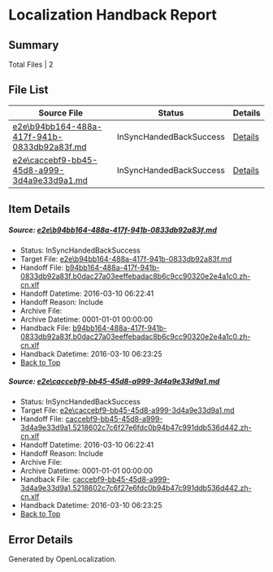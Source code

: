 # <a name='report-top'></a> Localization Handback Report

## Summary
 Total Files | 2

## File List
 Source File | Status | Details 
 ----------- | ------ | ------- 
 [e2e\b94bb164-488a-417f-941b-0833db92a83f.md](https://github.com/OpenLocalizationTest/oltest/blob/6a229bac22bbe0646f15b3ef1fb8533d71773a37/e2e/b94bb164-488a-417f-941b-0833db92a83f.md) | InSyncHandedBackSuccess | [Details](#714d6df0a2d84c47db25f663507bdef6adbc6c9a1)
 [e2e\caccebf9-bb45-45d8-a999-3d4a9e33d9a1.md](https://github.com/OpenLocalizationTest/oltest/blob/6a229bac22bbe0646f15b3ef1fb8533d71773a37/e2e/caccebf9-bb45-45d8-a999-3d4a9e33d9a1.md) | InSyncHandedBackSuccess | [Details](#3a675545388a2dc2cc11ad34fb3a2caf3c4681e62)

## Item Details
##### <a name='714d6df0a2d84c47db25f663507bdef6adbc6c9a1'></a> Source: [e2e\b94bb164-488a-417f-941b-0833db92a83f.md](https://github.com/OpenLocalizationTest/oltest/blob/6a229bac22bbe0646f15b3ef1fb8533d71773a37/e2e/b94bb164-488a-417f-941b-0833db92a83f.md)
* Status: InSyncHandedBackSuccess
* Target File: [e2e\b94bb164-488a-417f-941b-0833db92a83f.md](https://github.com/OpenLocalizationTestOrg/oltest.zh-cn/blob/904af782405d565dfdb3f35efc943071ba5a9ace/e2e/b94bb164-488a-417f-941b-0833db92a83f.md)
* Handoff File: [b94bb164-488a-417f-941b-0833db92a83f.b0dac27a03eeffebadac8b6c9cc90320e2e4a1c0.zh-cn.xlf](https://github.com/OpenLocalizationTestOrg/olhandoff/blob/aff408a55324fc98cea2750e6b292623b2da0b26/ol-handoff/OpenLocalizationTestOrg/oltest.zh-cn/xinjiang/ht/b94bb164-488a-417f-941b-0833db92a83f.b0dac27a03eeffebadac8b6c9cc90320e2e4a1c0.zh-cn.xlf)
* Handoff Datetime: 2016-03-10 06:22:41
* Handoff Reason: Include
* Archive File: 
* Archive Datetime: 0001-01-01 00:00:00
* Handback File: [b94bb164-488a-417f-941b-0833db92a83f.b0dac27a03eeffebadac8b6c9cc90320e2e4a1c0.zh-cn.xlf](https://github.com/OpenLocalizationTestOrg/olhandback/blob/e6cb1f4b6e56c896df43e5ecfcfdc68cfe20d957/ol-handback/OpenLocalizationTestOrg/oltest.zh-cn/xinjiang/ht/b94bb164-488a-417f-941b-0833db92a83f.b0dac27a03eeffebadac8b6c9cc90320e2e4a1c0.zh-cn.xlf)
* Handback Datetime: 2016-03-10 06:23:25
* [Back to Top](#report-top)

##### <a name='3a675545388a2dc2cc11ad34fb3a2caf3c4681e62'></a> Source: [e2e\caccebf9-bb45-45d8-a999-3d4a9e33d9a1.md](https://github.com/OpenLocalizationTest/oltest/blob/6a229bac22bbe0646f15b3ef1fb8533d71773a37/e2e/caccebf9-bb45-45d8-a999-3d4a9e33d9a1.md)
* Status: InSyncHandedBackSuccess
* Target File: [e2e\caccebf9-bb45-45d8-a999-3d4a9e33d9a1.md](https://github.com/OpenLocalizationTestOrg/oltest.zh-cn/blob/904af782405d565dfdb3f35efc943071ba5a9ace/e2e/caccebf9-bb45-45d8-a999-3d4a9e33d9a1.md)
* Handoff File: [caccebf9-bb45-45d8-a999-3d4a9e33d9a1.5218602c7c6f27e6fdc0b94b47c991ddb536d442.zh-cn.xlf](https://github.com/OpenLocalizationTestOrg/olhandoff/blob/aff408a55324fc98cea2750e6b292623b2da0b26/ol-handoff/OpenLocalizationTestOrg/oltest.zh-cn/xinjiang/ht/caccebf9-bb45-45d8-a999-3d4a9e33d9a1.5218602c7c6f27e6fdc0b94b47c991ddb536d442.zh-cn.xlf)
* Handoff Datetime: 2016-03-10 06:22:41
* Handoff Reason: Include
* Archive File: 
* Archive Datetime: 0001-01-01 00:00:00
* Handback File: [caccebf9-bb45-45d8-a999-3d4a9e33d9a1.5218602c7c6f27e6fdc0b94b47c991ddb536d442.zh-cn.xlf](https://github.com/OpenLocalizationTestOrg/olhandback/blob/e6cb1f4b6e56c896df43e5ecfcfdc68cfe20d957/ol-handback/OpenLocalizationTestOrg/oltest.zh-cn/xinjiang/ht/caccebf9-bb45-45d8-a999-3d4a9e33d9a1.5218602c7c6f27e6fdc0b94b47c991ddb536d442.zh-cn.xlf)
* Handback Datetime: 2016-03-10 06:23:25
* [Back to Top](#report-top)


## Error Details

Generated by OpenLocalization.
